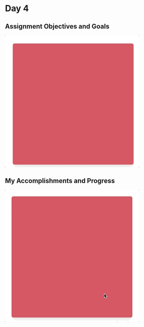 # Day 4

## Assignment Objectives and Goals

![input](assets/in_day4.gif)

## My Accomplishments and Progress

![output](assets/myday4.gif)

